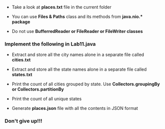 * Take a look at **places.txt** file in the current folder

* You can use **Files & Paths** class and its methods from __java.nio.* package__
* Do not use __BufferredReader or FileReader or FileWriter classes__


### Implement the following in Lab11.java 

* Extract and store all the city names alone in a separate file called **cities.txt**

* Extract and store all the state names alone in a separate file called **states.txt**

* Print the count of all cities grouped by state. Use **Collectors.groupingBy or Collectors.partitionBy**

* Print the count of all unique states

* Generate **places.json** file with all the contents in JSON format


### Don't give up!!!







